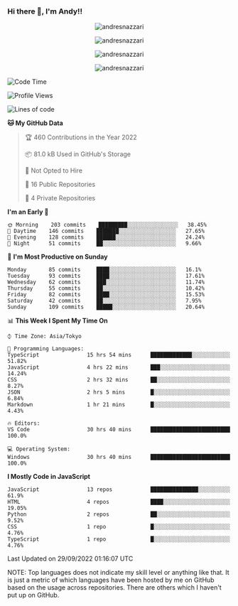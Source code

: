 ### Hi there 👋, I'm Andy!!

<p align="center" >
  <img src="https://github-profile-trophy.vercel.app/?username=AndresNazzari&theme=dracula&column=-1" alt="andresnazzari"/>
</p>

<p align="center">
  <img  src="https://github-readme-stats.vercel.app/api?username=AndresNazzari&count_private=true&show_icons=true&theme=dracula" alt="andresnazzari"/>
</p>
<p align="center">
  <img  src="https://github-readme-stats.vercel.app/api/top-langs/?username=AndresNazzari&layout=compact" alt="andresnazzari"/>
</p>
<p align="center" >
  <img src="https://github-readme-stats.vercel.app/api/wakatime?username=AndresNazzari" alt="andresnazzari"/>
</p>

<!--START_SECTION:waka-->
![Code Time](http://img.shields.io/badge/Code%20Time-187%20hrs%2043%20mins-blue)

![Profile Views](http://img.shields.io/badge/Profile%20Views-2-blue)

![Lines of code](https://img.shields.io/badge/From%20Hello%20World%20I%27ve%20Written-289%20Thousand%20lines%20of%20code-blue)

**🐱 My GitHub Data** 

> 🏆 460 Contributions in the Year 2022
 > 
> 📦 81.0 kB Used in GitHub's Storage 
 > 
> 🚫 Not Opted to Hire
 > 
> 📜 16 Public Repositories 
 > 
> 🔑 4 Private Repositories  
 > 
**I'm an Early 🐤** 

```text
🌞 Morning    203 commits    █████████░░░░░░░░░░░░░░░░   38.45% 
🌆 Daytime    146 commits    ███████░░░░░░░░░░░░░░░░░░   27.65% 
🌃 Evening    128 commits    ██████░░░░░░░░░░░░░░░░░░░   24.24% 
🌙 Night      51 commits     ██░░░░░░░░░░░░░░░░░░░░░░░   9.66%

```
📅 **I'm Most Productive on Sunday** 

```text
Monday       85 commits     ████░░░░░░░░░░░░░░░░░░░░░   16.1% 
Tuesday      93 commits     ████░░░░░░░░░░░░░░░░░░░░░   17.61% 
Wednesday    62 commits     ███░░░░░░░░░░░░░░░░░░░░░░   11.74% 
Thursday     55 commits     ██░░░░░░░░░░░░░░░░░░░░░░░   10.42% 
Friday       82 commits     ████░░░░░░░░░░░░░░░░░░░░░   15.53% 
Saturday     42 commits     ██░░░░░░░░░░░░░░░░░░░░░░░   7.95% 
Sunday       109 commits    █████░░░░░░░░░░░░░░░░░░░░   20.64%

```


📊 **This Week I Spent My Time On** 

```text
⌚︎ Time Zone: Asia/Tokyo

💬 Programming Languages: 
TypeScript               15 hrs 54 mins      █████████████░░░░░░░░░░░░   51.82% 
JavaScript               4 hrs 22 mins       ███░░░░░░░░░░░░░░░░░░░░░░   14.24% 
CSS                      2 hrs 32 mins       ██░░░░░░░░░░░░░░░░░░░░░░░   8.27% 
JSON                     2 hrs 5 mins        █░░░░░░░░░░░░░░░░░░░░░░░░   6.84% 
Markdown                 1 hr 21 mins        █░░░░░░░░░░░░░░░░░░░░░░░░   4.43%

🔥 Editors: 
VS Code                  30 hrs 40 mins      █████████████████████████   100.0%

💻 Operating System: 
Windows                  30 hrs 40 mins      █████████████████████████   100.0%

```

**I Mostly Code in JavaScript** 

```text
JavaScript               13 repos            ███████████████░░░░░░░░░░   61.9% 
HTML                     4 repos             ████░░░░░░░░░░░░░░░░░░░░░   19.05% 
Python                   2 repos             ██░░░░░░░░░░░░░░░░░░░░░░░   9.52% 
CSS                      1 repo              █░░░░░░░░░░░░░░░░░░░░░░░░   4.76% 
TypeScript               1 repo              █░░░░░░░░░░░░░░░░░░░░░░░░   4.76%

```



 Last Updated on 29/09/2022 01:16:07 UTC
<!--END_SECTION:waka-->

NOTE: Top languages does not indicate my skill level or anything like that. It is just a metric of which languages have been hosted by me on GitHub based on the usage across repositories. There are others which I haven't put up on GitHub.

<!-- Here are some ideas to get you started:

-   🔭 I’m currently working on ...
-   🌱 I’m currently learning ...
-   👯 I’m looking to collaborate on ...
-   🤔 I’m looking for help with ...
-   💬 Ask me about ...
-   📫 How to reach me: ...
-   😄 Pronouns: ...
-   ⚡ Fun fact: ... -->
